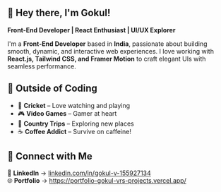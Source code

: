 ## 👋 Hey there, I'm Gokul!  
**Front-End Developer | React Enthusiast | UI/UX Explorer**  

I'm a **Front-End Developer** based in **India**, passionate about building smooth, dynamic, and interactive web experiences. I love working with **React.js, Tailwind CSS, and Framer Motion** to craft elegant UIs with seamless performance.  

## **🏏 Outside of Coding**  
- 🏏 **Cricket** – Love watching and playing  
- 🎮 **Video Games** – Gamer at heart  
- 🌿 **Country Trips** – Exploring new places  
- ☕ **Coffee Addict** – Survive on caffeine!  


## **🔗 Connect with Me**  
📩 **LinkedIn** → [linkedin.com/in/gokul-v-155927134](https://www.linkedin.com/in/gokul-v-155927134/)  
🌐 **Portfolio** → https://portfolio-gokul-vrs-projects.vercel.app/


<!---
Gokulvr/Gokulvr is a ✨ special ✨ repository because its `README.md` (this file) appears on your GitHub profile.
You can click the Preview link to take a look at your changes.
--->  

